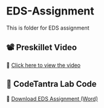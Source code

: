 # EDS-Assignment
This is folder for EDS assignment
## 📽️ Preskillet Video
🔗 [Click here to view the video](https://preskilet.com/202401120005@mitaoe.ac.in)
## 📄 CodeTantra Lab Code
📄 [Download EDS Assignment (Word)](https://github.com/Vaishnavi-Chaudhari-10/EDS-Assignment/blob/main/EDS%20ASSIGNMENT-codetantra.docx?raw=true)

